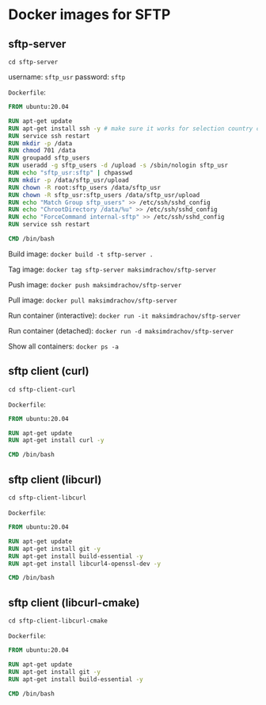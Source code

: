 # Docker images for SFTP

## sftp-server

`cd sftp-server`

username: `sftp_usr`
password: `sftp`

`Dockerfile`:

```dockerfile
FROM ubuntu:20.04

RUN apt-get update
RUN apt-get install ssh -y # make sure it works for selection country code
RUN service ssh restart
RUN mkdir -p /data
RUN chmod 701 /data
RUN groupadd sftp_users
RUN useradd -g sftp_users -d /upload -s /sbin/nologin sftp_usr
RUN echo "sftp_usr:sftp" | chpasswd
RUN mkdir -p /data/sftp_usr/upload
RUN chown -R root:sftp_users /data/sftp_usr
RUN chown -R sftp_usr:sftp_users /data/sftp_usr/upload
RUN echo "Match Group sftp_users" >> /etc/ssh/sshd_config
RUN echo "ChrootDirectory /data/%u" >> /etc/ssh/sshd_config
RUN echo "ForceCommand internal-sftp" >> /etc/ssh/sshd_config
RUN service ssh restart

CMD /bin/bash
```

Build image: `docker build -t sftp-server .`

Tag image: `docker tag sftp-server maksimdrachov/sftp-server`

Push image: `docker push maksimdrachov/sftp-server`

Pull image: `docker pull maksimdrachov/sftp-server`

Run container (interactive): `docker run -it maksimdrachov/sftp-server`

Run container (detached): `docker run -d maksimdrachov/sftp-server`

Show all containers: `docker ps -a`

## sftp client (curl)

`cd sftp-client-curl`

`Dockerfile`:

```dockerfile
FROM ubuntu:20.04

RUN apt-get update
RUN apt-get install curl -y

CMD /bin/bash
```

## sftp client (libcurl)

`cd sftp-client-libcurl`

`Dockerfile`:

```dockerfile
FROM ubuntu:20.04

RUN apt-get update
RUN apt-get install git -y
RUN apt-get install build-essential -y
RUN apt-get install libcurl4-openssl-dev -y

CMD /bin/bash
```

## sftp client (libcurl-cmake)

`cd sftp-client-libcurl-cmake`

`Dockerfile`:

```dockerfile
FROM ubuntu:20.04

RUN apt-get update
RUN apt-get install git -y
RUN apt-get install build-essential -y

CMD /bin/bash
```
